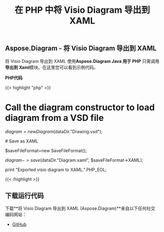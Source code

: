 ﻿---
title: 在 PHP 中将 Visio Diagram 导出到 XAML
type: docs
weight: 60
url: /zh/java/export-visio-diagram-to-xaml-in-php/
---
## **Aspose.Diagram - 将 Visio Diagram 导出到 XAML**
将 Visio Diagram 导出到 XAML 使用**Aspose.Diagram Java 用于 PHP** 只需调用**导出到 Xaml**模块。在这里您可以看到示例代码。

**PHP代码**

{{< highlight "php" >}}

 # Call the diagram constructor to load diagram from a VSD file

$diagram = new Diagram($dataDir."Drawing.vsd");

\# Save as XAML

$saveFileFormat=new SaveFileFormat();

$diagram->save($dataDir."Diagram.xaml", $saveFileFormat->XAML);

print "Exported visio diagram to XAML.".PHP_EOL;

{{< /highlight >}}
## **下载运行代码**
下载**将 Visio Diagram 导出到 XAML (Aspose.Diagram)**来自以下任何社交编码网站：

- [GitHub](https://github.com/asposediagram/Aspose.Diagram-for-Java/blob/master/Plugins/Aspose_Diagram_Java_for_PHP/src/aspose/diagram/LoadingSavingandConverting/ExportToXaml.php)
